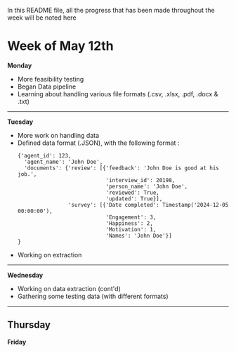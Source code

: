 In this README file, all the progress that has been made throughout the week will be noted here

# Week of May 12th
**Monday**
- More feasibility testing
- Began Data pipeline
- Learning about handling various file formats (.csv, .xlsx, .pdf, .docx & .txt)
---
**Tuesday**
- More work on handling data
- Defined data format (.JSON), with the following format :
  ```
  {'agent_id': 123,
    'agent_name': 'John Doe',
    'documents': {'review': [{'feedback': 'John Doe is good at his job.',
                              'interview_id': 20198,
                              'person_name': 'John Doe',
                              'reviewed': True,
                              'updated': True}],
                  'survey': [{'Date completed': Timestamp('2024-12-05 00:00:00'),
                              'Engagement': 3,
                              'Happiness': 2,
                              'Motivation': 1,
                              'Names': 'John Doe'}]
  }
- Working on extraction
---
**Wednesday**
- Working on data extraction (cont'd)
- Gathering some testing data (with different formats)
---
**Thursday**
---
**Friday**

